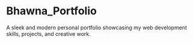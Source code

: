 # Bhawna_Portfolio
A sleek and modern personal portfolio showcasing my web development skills, projects, and creative work.
